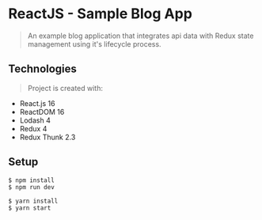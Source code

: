 # ReactJS - Sample Blog App
> An example blog application that integrates api data with Redux state management using it's lifecycle process.

## Technologies
> Project is created with:  
  * React.js 16
  * ReactDOM 16
  * Lodash 4
  * Redux 4
  * Redux Thunk 2.3

## Setup
```
$ npm install
$ npm run dev

$ yarn install
$ yarn start
```